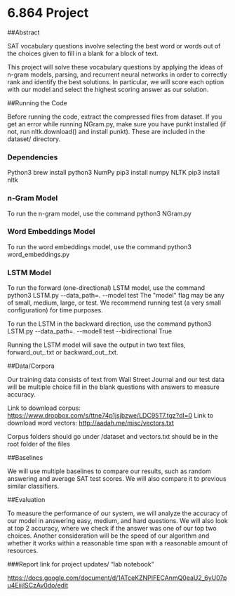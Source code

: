 # 6.864 Project

##Abstract
	
SAT vocabulary questions involve selecting the best word or words out of the choices given to fill in a blank for a block of text.

This project will solve these vocabulary questions by applying the ideas of n-gram models, parsing, and recurrent neural networks in order to correctly rank and identify the best solutions. In particular, we will score each option with our model and select the highest scoring answer as our solution.

##Running the Code

Before running the code, extract the compressed files from dataset. If you get an error while running NGram.py, make sure you have punkt installed (if not, run nltk.download() and install punkt). These are included in the dataset/ directory.

### Dependencies
Python3
brew install python3
NumPy
pip3 install numpy
NLTK
pip3 install nltk

### n-Gram Model
To run the n-gram model, use the command
python3 NGram.py

### Word Embeddings Model
To run the word embeddings model, use the command
python3 word_embeddings.py

### LSTM Model
To run the forward (one-directional) LSTM model, use the command
python3 LSTM.py --data_path=. --model test
The "model" flag may be any of small, medium, large, or test. We recommend running test (a very small configuration) for time purposes.

To run the LSTM in the backward direction, use the command
python3 LSTM.py --data_path=. --modell test --bidirectional True

Running the LSTM model will save the output in two text files, forward_out_<dataset>.txt or backward_out_<dataset>.txt.

##Data/Corpora

Our training data consists of text from Wall Street Journal and our test data will be multiple choice fill in the blank questions with answers to measure accuracy.

Link to download corpus: https://www.dropbox.com/s/ttne74p1jsjbzwe/LDC95T7.tgz?dl=0
Link to download word vectors: http://aadah.me/misc/vectors.txt

Corpus folders should go under /dataset and vectors.txt should be in the root folder of the files

##Baselines

We will use multiple baselines to compare our results, such as random answering and average SAT test scores. We will also compare it to previous similar classifiers.

##Evaluation

To measure the performance of our system, we will analyze the accuracy of our model in answering easy, medium, and hard questions. We will also look at top 2 accuracy, where we check if the answer was one of our top two choices. Another consideration will be the speed of our algorithm and whether it works within a reasonable time span with a reasonable amount of resources. 

###Report link for project updates/ “lab notebook”

https://docs.google.com/document/d/1ATceKZNPIFECAnmQ0eaU2_6yU07pu4EiijlSCzAv0do/edit
